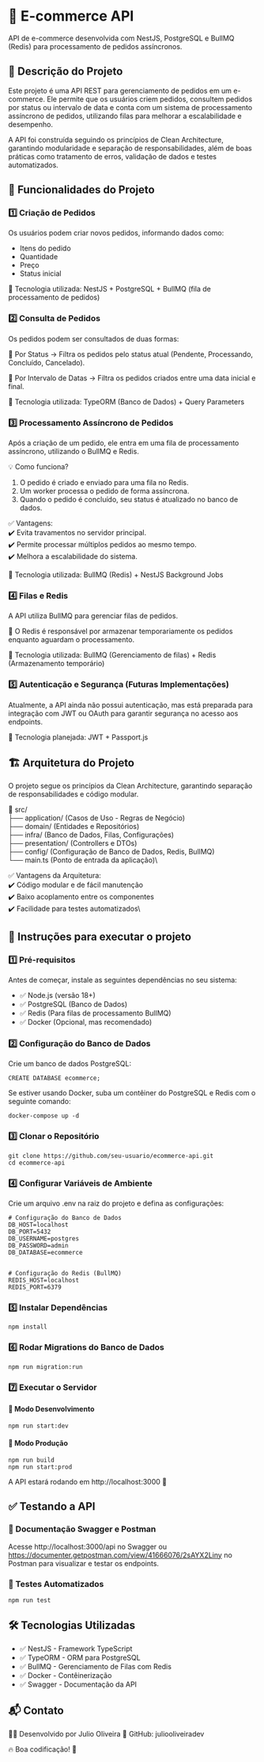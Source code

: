 # 🛒 E-commerce API
API de e-commerce desenvolvida com NestJS, PostgreSQL e BullMQ (Redis) para processamento de pedidos assíncronos.

## 📌 Descrição do Projeto
Este projeto é uma API REST para gerenciamento de pedidos em um e-commerce. Ele permite que os usuários criem pedidos, consultem pedidos por status ou intervalo de data e conta com um sistema de processamento assíncrono de pedidos, utilizando filas para melhorar a escalabilidade e desempenho.

A API foi construída seguindo os princípios de Clean Architecture, garantindo modularidade e separação de responsabilidades, além de boas práticas como tratamento de erros, validação de dados e testes automatizados.

## 🔹 Funcionalidades do Projeto
### 1️⃣ Criação de Pedidos
Os usuários podem criar novos pedidos, informando dados como:

- Itens do pedido
- Quantidade
- Preço
- Status inicial
  
🚀 Tecnologia utilizada: NestJS + PostgreSQL + BullMQ (fila de processamento de pedidos)

### 2️⃣ Consulta de Pedidos

Os pedidos podem ser consultados de duas formas:

📌 Por Status → Filtra os pedidos pelo status atual (Pendente, Processando, Concluído, Cancelado).

📌 Por Intervalo de Datas → Filtra os pedidos criados entre uma data inicial e final.

🚀 Tecnologia utilizada: TypeORM (Banco de Dados) + Query Parameters

### 3️⃣ Processamento Assíncrono de Pedidos
Após a criação de um pedido, ele entra em uma fila de processamento assíncrono, utilizando o BullMQ e Redis.

💡 Como funciona?

1. O pedido é criado e enviado para uma fila no Redis.
2. Um worker processa o pedido de forma assíncrona.
3. Quando o pedido é concluído, seu status é atualizado no banco de dados.
   
✅ Vantagens:\
✔️ Evita travamentos no servidor principal.\
✔️ Permite processar múltiplos pedidos ao mesmo tempo.\
✔️ Melhora a escalabilidade do sistema.

🚀 Tecnologia utilizada: BullMQ (Redis) + NestJS Background Jobs

### 4️⃣ Filas e Redis
A API utiliza BullMQ para gerenciar filas de pedidos.

📌 O Redis é responsável por armazenar temporariamente os pedidos enquanto aguardam o processamento.

🚀 Tecnologia utilizada: BullMQ (Gerenciamento de filas) + Redis (Armazenamento temporário)

### 5️⃣ Autenticação e Segurança (Futuras Implementações)
Atualmente, a API ainda não possui autenticação, mas está preparada para integração com JWT ou OAuth para garantir segurança no acesso aos endpoints.

🚀 Tecnologia planejada: JWT + Passport.js

## 🏗 Arquitetura do Projeto
O projeto segue os princípios da Clean Architecture, garantindo separação de responsabilidades e código modular.

📂 src/\
├── application/ (Casos de Uso - Regras de Negócio)\
├── domain/ (Entidades e Repositórios)\
├── infra/ (Banco de Dados, Filas, Configurações)\
├── presentation/ (Controllers e DTOs)\
├── config/ (Configuração de Banco de Dados, Redis, BullMQ)\
└── main.ts (Ponto de entrada da aplicação)\

✅ Vantagens da Arquitetura:\
✔️ Código modular e de fácil manutenção\
✔️ Baixo acoplamento entre os componentes\
✔️ Facilidade para testes automatizados\

## 🚀 Instruções para executar o projeto
### 1️⃣ Pré-requisitos
Antes de começar, instale as seguintes dependências no seu sistema:

- ✅ Node.js (versão 18+)
- ✅ PostgreSQL (Banco de Dados)
- ✅ Redis (Para filas de processamento BullMQ)
- ✅ Docker (Opcional, mas recomendado)

### 2️⃣ Configuração do Banco de Dados
Crie um banco de dados PostgreSQL:

````
CREATE DATABASE ecommerce;
````

Se estiver usando Docker, suba um contêiner do PostgreSQL e Redis com o seguinte comando:

````
docker-compose up -d
````
### 3️⃣ Clonar o Repositório
````
git clone https://github.com/seu-usuario/ecommerce-api.git
cd ecommerce-api
````

### 4️⃣ Configurar Variáveis de Ambiente
Crie um arquivo .env na raiz do projeto e defina as configurações:

````
# Configuração do Banco de Dados
DB_HOST=localhost
DB_PORT=5432
DB_USERNAME=postgres
DB_PASSWORD=admin
DB_DATABASE=ecommerce


# Configuração do Redis (BullMQ)
REDIS_HOST=localhost
REDIS_PORT=6379
````
### 5️⃣ Instalar Dependências
````
npm install
````
### 6️⃣ Rodar Migrations do Banco de Dados
````
npm run migration:run
````
### 7️⃣ Executar o Servidor
#### 🔹 Modo Desenvolvimento
````
npm run start:dev
````
#### 🔹 Modo Produção
````
npm run build
npm run start:prod
````
A API estará rodando em http://localhost:3000 🚀

## ✅ Testando a API
### 📌 Documentação Swagger e Postman
Acesse http://localhost:3000/api no Swagger ou https://documenter.getpostman.com/view/41666076/2sAYX2Liny no Postman para visualizar e testar os endpoints.

### 📌 Testes Automatizados
````
npm run test
````

## 🛠 Tecnologias Utilizadas

- ✅ NestJS - Framework TypeScript
- ✅ TypeORM - ORM para PostgreSQL
- ✅ BullMQ - Gerenciamento de Filas com Redis
- ✅ Docker - Contêinerização
- ✅ Swagger - Documentação da API

## 📬 Contato
👨‍💻 Desenvolvido por Julio Oliveira
🔗 GitHub: juliooliveiradev

🔥 Boa codificação! 🚀
